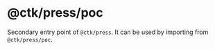 # @ctk/press/poc

Secondary entry point of `@ctk/press`. It can be used by importing from `@ctk/press/poc`.
